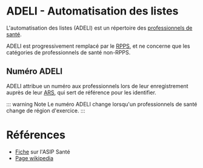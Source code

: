 # ADELI - Automatisation des listes
<!-- SPDX-License-Identifier: MPL-2.0 -->

L'automatisation des listes (ADELI) est un répertoire des [professionnels de santé](professionel_sante.md).
 
ADELI est progressivement remplacé par le [RPPS](RPPS.md), et ne concerne que les catégories de professionnels de santé non-RPPS.

## Numéro ADELI

ADELI attribue un numéro aux professionnels lors de leur enregistrement auprès de leur [ARS](ARS.md), qui sert de référence pour les identifier.

::: warning Note
Le numéro ADELI change lorsqu'un professionnels de santé change de région d'exercice.
:::

# Références

- [Fiche](https://esante.gouv.fr/securite/annuaire-sante/rpps-adeli) sur l'ASIP Santé
- [Page wikipedia](https://fr.wikipedia.org/wiki/Automatisation_des_listes)
